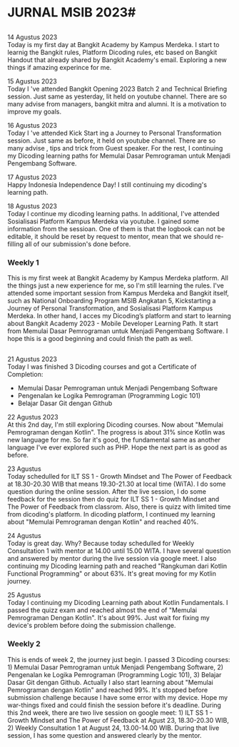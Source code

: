 # JURNAL MSIB 2023#
##
14 Agustus 2023 \
Today is my first day at Bangkit Academy by Kampus Merdeka. I start to learnig the Bangkit rules, Platform Dicoding rules, etc based on Bangkit Handout that already shared by Bangkit Academy's email. Exploring a new things if amazing experince for me.

15 Agustus 2023 \
Today I 've attended Bangkit Opening 2023 Batch 2 and Technical Briefing session. Just same as yesterday,  Iit held on youtube channel. There are so many advise from managers, bangkit mitra and alumni. It is a motivation to improve my goals.

16 Agustus 2023 \
Today I 've attended Kick Start ing a Journey to Personal Transformation session. Just same as before,  it held on youtube channel. There are so many advise , tips and trick from  Guest speaker. For the rest, I continuing my Dicoding learning paths for Memulai Dasar Pemrograman untuk Menjadi Pengembang Software.

17 Agustus 2023 \
Happy  Indonesia Independence Day! I still continuing my dicoding's learning path.

18 Agustus 2023 \
Today I continue my dicoding learning paths. In additional, I've attended Sosialisasi Platform Kampus Merdeka via youtube. I gained some information from the sessioan. One of them is that the logbook can not be editable, it should be reset by request to mentor, mean that we should re-filling all of our submission's done before.

### Weekly 1
This is my first week at Bangkit Academy by Kampus Merdeka platform. All the things just a new experience for me, so I'm still learning  the rules. I've attended some important session from Kampus Merdeka and Bangkit itself, such as National Onboarding Program MSIB Angkatan 5, Kickstarting a Journey of Personal Transformation, and Sosialisasi Platform Kampus Merdeka.
In other hand, I acces my Dicoding’s platform and start to learning about Bangkit Academy 2023 -  Mobile Developer Learning Path. It start from Memulai Dasar Pemrograman untuk Menjadi Pengembang Software. I hope this is a good beginning and could finish the path as well.
##

21 Agustus 2023 \
Today I was finished 3 Dicoding courses and got a Certificate of Completion:
  - Memulai Dasar Pemrograman untuk Menjadi Pengembang Software
  - Pengenalan ke Logika Pemrograman (Programming Logic 101)
  - Belajar Dasar Git dengan Github

22 Agustus 2023 \
At this 2nd day, I'm still exploring Dicoding courses. Now about "Memulai Pemrograman dengan Kotlin". The progress is about 31% since Kotlin was new  language for me. So far it's good, the fundamental same as another language I've ever explored such as PHP. Hope the next part is as good as before.

23 Agustus \
Today schedulled for  ILT SS 1 - Growth Mindset and The Power of Feedback at 18.30-20.30 WIB that means 19.30-21.30 at local time (WiTA). I do some question during the online session. After the live session, I do some feedback for the session then do quiz for ILT SS 1 - Growth Mindset and The Power of Feedback from classrom. Also, there is quizz with limited time from dicoding's platform. In dicoding platform, I continued my learning about "Memulai Pemrograman dengan Kotlin" and reached 40%.

24 Agustus \
Today is great day. Why? Because today schedulled for Weekly Consultation 1 with mentor at 14.00 until 15.00 WITA. I have several question and answered by mentor during the live session via google meet. 
I also continuing my Dicoding learning path and reached "Rangkuman dari Kotlin Functional Programming" or about 63%. It's great moving for my Kotlin journey.

25 Agustus \
Today I continuing my Dicoding Learning path about Kotlin Fundamentals. I passed the quizz exam and reached almost the end of "Memulai Pemrograman Dengan Kotlin". It's about 99%. Just wait for fixing my device's problem before doing the submission challenge.

### Weekly 2
This is ends of week 2, the journey just begin. I passed 3 Dicoding courses: 1) Memulai Dasar Pemrograman untuk Menjadi Pengembang Software, 2) Pengenalan ke Logika Pemrograman (Programming Logic 101), 3) Belajar Dasar Git dengan Github. Actually I also start learning about "Memulai Pemrograman dengan Kotlin" and reached 99%. It's stopped before submission challenge because I have some error with my device. Hope my war-things fixed and could finish the session before it's deadline. During this 2nd week, there are two live session on google meet: 1) ILT SS 1 - Growth Mindset and The Power of Feedback at Agust 23, 18.30-20.30 WIB, 2) Weekly Consultation 1 at August 24, 13.00-14.00 WIB. During that live session, I has some question and answered clearly by the mentor. 
##
